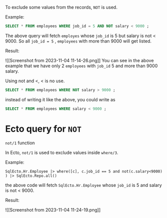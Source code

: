 To exclude some values from the records, `NOT` is used. 

Example:

``` SQL
SELECT * FROM employees WHERE job_id = 5 AND NOT salary < 9000 ;
```

The above query will fetch `employes` whose `job_id` is 5 but salary is not < 9000.
So all `job_id = 5` ,  `employees` with more than 9000 will get listed. 

Result:

![[Screenshot from 2023-11-04 11-14-26.png]]
You can see in the above example that we have only 2 `employees` with `job_id` 5 and more than 9000 salary.

Using not and <, < is no use.

``` SQL
SELECT * FROM employees WHERE NOT salary > 9000 ;
```

instead of writing it like the above, you could write as

``` SQL
SELECT * FROM employees WHERE salary < 9000 ;
```


# Ecto query for `NOT`

`not/1` function

In Ecto, `not/1` is used to exclude values inside `where/3`.

Example:

``` Ecto
SqlEcto.Hr.Employee |> where([c], c.job_id == 5 and not(c.salary<9000) ) |> SqlEcto.Repo.all()
```

the above code will fetch `SqlEcto.Hr.Employee` whose `job_id` is 5 and salary is not  < 9000.

Result:

![[Screenshot from 2023-11-04 11-24-19.png]]
